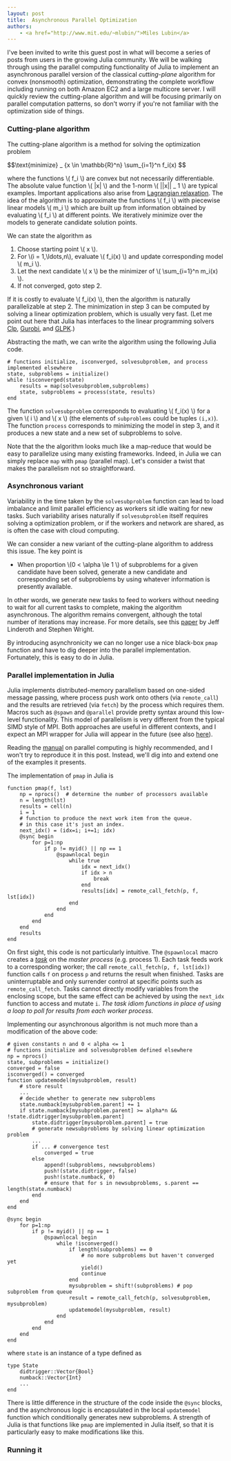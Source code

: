 ```yaml
---
layout: post
title:  Asynchronous Parallel Optimization
authors:
    - <a href="http://www.mit.edu/~mlubin/">Miles Lubin</a>
---
```

<script type="text/javascript"
  src="http://cdn.mathjax.org/mathjax/latest/MathJax.js?config=TeX-AMS-MML_HTMLorMML">
</script>

I've been invited to write this guest post in what will become a series of posts from users in the growing Julia community. We will be walking through using the parallel computing functionality of Julia to implement an asynchronous parallel version of the classical *cutting-plane* algorithm for convex (nonsmooth) optimization, demonstrating the complete workflow including running on both Amazon EC2 and a large multicore server. I will quickly review the cutting-plane algorithm and will be focusing primarily on parallel computation patterns, so don't worry if you're not familiar with the optimization side of things.

### Cutting-plane algorithm

The cutting-plane algorithm is a method for solving the optimization problem

<span>$$\text{minimize} _ \{x \in \mathbb{R}&#94;n} \sum_{i=1}&#94;n f_i(x) $$</span>

where the functions \\( f_i \\) are convex but not necessarily differentiable. The absolute value function \\( |x| \\) and the 1-norm \\( ||x|| _ 1 \\) are typical examples. Important applications also arise from <a href="http://en.wikipedia.org/wiki/Lagrangian_relaxation">Lagrangian relaxation</a>. The idea of the algorithm is to approximate the functions \\( f_i \\) with piecewise linear models \\( m_i \\) which are built up from information obtained by evaluating \\( f_i \\) at different points. We iteratively minimize over the models to generate candidate solution points.

We can state the algorithm as

1. Choose starting point \\( x \\).
2. For \\(i = 1,\ldots,n\\), evaluate \\( f_i(x) \\) and update corresponding model \\( m_i \\).
3. Let the next candidate \\( x \\) be the minimizer of \\( \sum_{i=1}&#94;n m_i(x) \\).
4. If not converged, goto step 2.

If it is costly to evaluate \\( f_i(x) \\), then the algorithm is naturally parallelizable at step 2. The minimization in step 3 can be computed by solving a linear optimization problem, which is usually very fast. (Let me point out here that Julia has interfaces to the linear programming solvers <a href="https://github.com/mlubin/Clp.jl">Clp</a>, <a href="https://github.com/lindahua/Gurobi.jl">Gurobi</a>, and <a href="https://github.com/carlobaldassi/GLPK.jl">GLPK</a>.)

Abstracting the math, we can write the algorithm using the following Julia code. 

    # functions initialize, isconverged, solvesubproblem, and process implemented elsewhere
    state, subproblems = initialize()
    while !isconverged(state)
        results = map(solvesubproblem,subproblems)
        state, subproblems = process(state, results)
    end

The function ``solvesubproblem`` corresponds to evaluating \\( f_i(x) \\) for a given \\( i \\) and \\( x \\) (the elements of ``subproblems`` could be tuples ``(i,x)``). The function ``process`` corresponds to minimizing the model in step 3, and it produces a new state and a new set of subproblems to solve. 

Note that the the algorithm looks much like a map-reduce that would be easy to parallelize using many existing frameworks. Indeed, in Julia we can simply replace ``map`` with ``pmap`` (parallel map). Let's consider a twist that makes the parallelism not so straightforward. 

### Asynchronous variant

Variability in the time taken by the ``solvesubproblem`` function can lead to load imbalance and limit parallel efficiency as workers sit idle waiting for new tasks. Such variability arises naturally if ``solvesubproblem`` itself requires solving a optimization problem, or if the workers and network are shared, as is often the case with cloud computing. 

We can consider a new variant of the cutting-plane algorithm to address this issue. The key point is

- When proportion \\(0 < \alpha \le 1 \\) of subproblems for a given candidate have been solved, generate a new candidate and corresponding set of subproblems by using whatever information is presently available.

In other words, we generate new tasks to feed to workers without needing to wait for all current tasks to complete, making the algorithm asynchronous. The algorithm remains convergent, although the total number of iterations may increase. For more details, see this <a href="http://dx.doi.org/10.1023/A:1021858008222">paper</a> by Jeff Linderoth and Stephen Wright.

By introducing asynchronicity we can no longer use a nice black-box ``pmap`` function and have to dig deeper into the parallel implementation. Fortunately, this is easy to do in Julia. 

### Parallel implementation in Julia


Julia implements distributed-memory parallelism based on one-sided message passing, where process push work onto others (via ``remote_call``) and the results are retrieved (via ``fetch``) by the process which requires them. Macros such as ``@spawn`` and ``@parallel`` provide pretty syntax around this low-level functionality.  This model of parallelism is very different from the typical SIMD style of MPI. Both approaches are useful in different contexts, and I expect an MPI wrapper for Julia will appear in the future (see also <a href="https://github.com/lcw/julia-mpi">here</a>).

Reading the <a href="http://docs.julialang.org/en/release-0.1/manual/parallel-computing/">manual</a> on parallel computing is highly recommended, and I won't try to reproduce it in this post. Instead, we'll dig into and extend one of the examples it presents. 

The implementation of ``pmap`` in Julia is 

    function pmap(f, lst)
        np = nprocs()  # determine the number of processors available
        n = length(lst)
        results = cell(n)
        i = 1
        # function to produce the next work item from the queue.
        # in this case it's just an index.
        next_idx() = (idx=i; i+=1; idx)
        @sync begin
            for p=1:np
                if p != myid() || np == 1
                    @spawnlocal begin
                        while true
                            idx = next_idx()
                            if idx > n
                                break
                            end
                            results[idx] = remote_call_fetch(p, f, lst[idx])
                        end
                    end
                end
            end
        end
        results
    end

On first sight, this code is not particularly intuitive. The ``@spawnlocal`` macro creates a *<a href="http://docs.julialang.org/en/latest/manual/control-flow/#man-tasks">task</a>* on the *master process* (e.g. process 1). Each task feeds work to a corresponding worker; the call ``remote_call_fetch(p, f, lst[idx])`` function calls ``f`` on process ``p`` and returns the result when finished. Tasks are uninterruptable and only surrender control at specific points such as ``remote_call_fetch``. Tasks cannot directly modify variables from the enclosing scope, but the same effect can be achieved by using the ``next_idx`` function to access and mutate ``i``. *The task idiom functions in place of using a loop to poll for results from each worker process.*

Implementing our asynchronous algorithm is not much more than a modification of the above code:
    
    # given constants n and 0 < alpha <= 1
    # functions initialize and solvesubproblem defined elsewhere
    np = nprocs() 
    state, subproblems = initialize()
    converged = false
    isconverged() = converged
    function updatemodel(mysubproblem, result)
        # store result
        ...
        # decide whether to generate new subproblems
        state.numback[mysubproblem.parent] += 1
        if state.numback[mysubproblem.parent] >= alpha*n && !state.didtrigger[mysubproblem.parent]
            state.didtrigger[mysubproblem.parent] = true
            # generate newsubproblems by solving linear optimization problem
            ...
            if ... # convergence test
                converged = true
            else
                append!(subproblems, newsubproblems)
                push!(state.didtrigger, false)
                push!(state.numback, 0)
                # ensure that for s in newsubproblems, s.parent == length(state.numback)
            end
        end
    end

    @sync begin
        for p=1:np
            if p != myid() || np == 1
                @spawnlocal begin
                    while !isconverged()
                        if length(subproblems) == 0
                            # no more subproblems but haven't converged yet
                            yield()
                            continue
                        end
                        mysubproblem = shift!(subproblems) # pop subproblem from queue
                        result = remote_call_fetch(p, solvesubproblem, mysubproblem)
                        updatemodel(mysubproblem, result)
                    end
                end
            end
        end
    end

where ``state`` is an instance of a type defined as

    type State
        didtrigger::Vector{Bool}
        numback::Vector{Int}
        ...
    end

There is little difference in the structure of the code inside the ``@sync`` blocks, and the asynchronous logic is encapsulated in the local ``updatemodel`` function which conditionally generates new subproblems. A strength of Julia is that functions like ``pmap`` are implemented in Julia itself, so that it is particularly easy to make modifications like this.

### Running it

